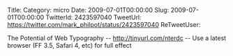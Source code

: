 Title: 
Category: micro
Date: 2009-07-01T00:00:00
Slug: 2009-07-01T00:00:00
TwitterId: 2423597040
TweetUrl: https://twitter.com/mark_philpot/status/2423597040
ReTweetUser: 

The Potential of Web Typography --  http://tinyurl.com/nterdc -- Use a latest browser (FF 3.5, Safari 4, etc) for full effect
